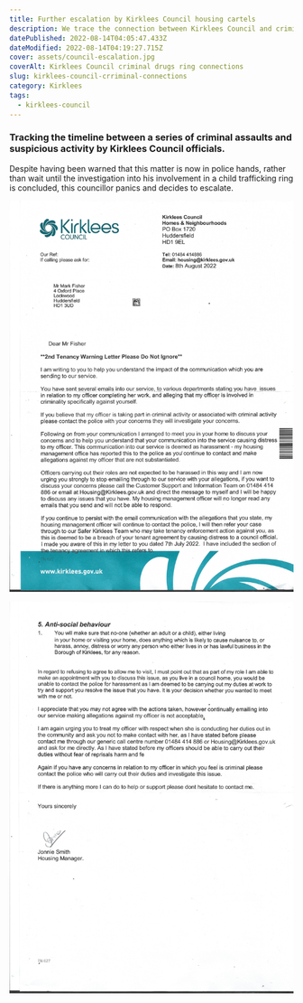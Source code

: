 ```yaml
---
title: Further escalation by Kirklees Council housing cartels
description: We trace the connection between Kirklees Council and criminal rings
datePublished: 2022-08-14T04:05:47.433Z
dateModified: 2022-08-14T04:19:27.715Z
cover: assets/council-escalation.jpg
coverAlt: Kirklees Council criminal drugs ring connections
slug: kirklees-council-crriminal-connections
category: Kirklees
tags:
  - kirklees-council
---
```

### Tracking the timeline between a series of criminal assaults and suspicious activity by Kirklees Council officials.

Despite having been warned that this matter is now in police hands, rather than wait until the investigation into his involvement in a child trafficking ring is concluded, this councillor panics and decides to escalate.

![](assets/council-escalation.jpg)

![](assets/council-escalation-2.jpg)